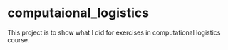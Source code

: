 # computaional_logistics

This project is to show what I did for exercises in computational logistics course.
